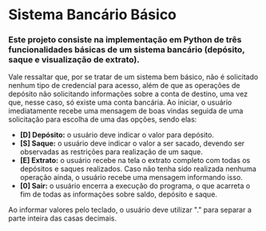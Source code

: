 
# Sistema Bancário Básico

### Este projeto consiste na implementação em **Python** de três funcionalidades básicas de um sistema bancário (depósito, saque e visualização de extrato).

Vale ressaltar que, por se tratar de um sistema bem básico, não é solicitado nenhum tipo de credencial para acesso, além de que as operações de depósito não solicitando informações sobre a conta de destino, uma vez que, nesse caso, só existe uma conta bancária. Ao iniciar, o usuário imediatamente recebe uma mensagem de boas vindas seguida de uma solicitação para escolha de uma das opções, sendo elas:

- **[D] Depósito:** o usuário deve indicar o valor para depósito.
- **[S] Saque:** o usuário deve indicar o valor a ser sacado, devendo ser observadas as restrições para realização de um saque.
- **[E] Extrato:** o usuário recebe na tela o extrato completo com todas os depósitos e saques realizados. Caso não tenha sido realizada nenhuma operação ainda, o usuário recebe uma mensagem informando isso.
- **[0] Sair:** o usuário encerra a execução do programa, o que acarreta o fim de todas as informações sobre saldo, depósito e saque.

Ao informar valores pelo teclado, o usuário deve utilizar "." para separar a parte inteira das casas decimais.
